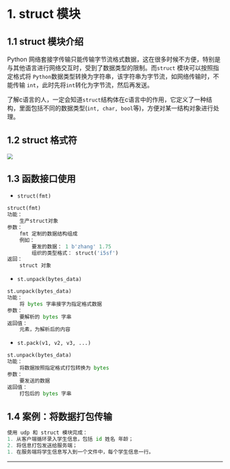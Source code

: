 # 1. struct 模块

## 1.1 struct 模块介绍

Python 网络套接字传输只能传输字节流格式数据，这在很多时候不方便，特别是与其他语言进行网络交互时，受到了数据类型的限制。而`struct` 模块可以按照指定格式将 `Python`数据类型转换为字符串，该字符串为字节流，如网络传输时，不能传输 `int`，此时先将`int`转化为字节流，然后再发送。

了解c语言的人，一定会知道`struct`结构体在c语言中的作用，它定义了一种结构，里面包括不同的数据类型(`int, char, bool`等)，方便对某一结构对象进行处理。

## 1.2 struct 格式符

<img src="./img/struct格式符.png" style="zoom:80%;" />

## 1.3 函数接口使用

-   `struct(fmt)`

```python
struct(fmt)
功能：
	生产struct对象
参数：
	fmt 定制的数据结构组成
    例如：
    	要发的数据： 1 b'zhang' 1.75
        组织的类型格式： struct('i5sf')
返回：
	struct 对象
```

-   `st.unpack(bytes_data)`

```python
st.unpack(bytes_data)
功能：
	将 bytes 字串接字为指定格式数据
参数：
	要解析的 bytes 字串
返回值：
	元素，为解析后的内容
```

-   `st.pack(v1, v2, v3, ...)`

```python
st.unpack(bytes_data)
功能：
	将数据按照指定格式打包转换为 bytes
参数：
	要发送的数据
返回值：
	打包后的 bytes 字串
```

## 1.4 案例：将数据打包传输

```python
使用 udp 和 struct 模块完成：
1. 从客户端循环录入学生信息，包括 id 姓名 年龄；
2. 将信息打包发送给服务端；
1. 在服务端将学生信息写入到一个文件中，每个学生信息一行。
```

****